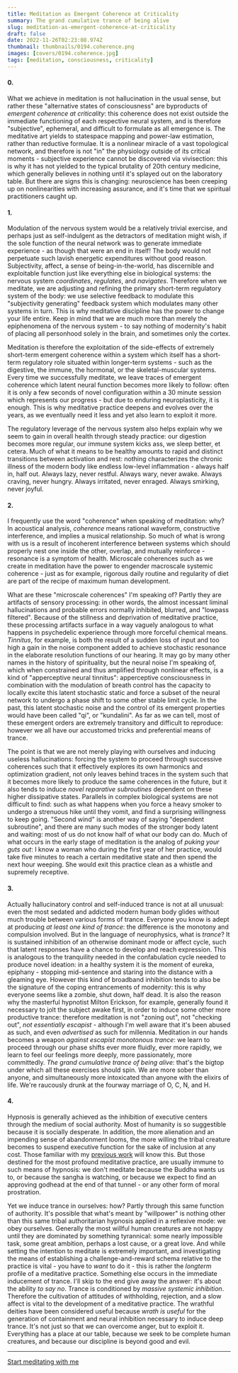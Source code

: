 ```yaml
---
title: Meditation as Emergent Coherence at Criticality
summary: The grand cumulative trance of being alive
slug: meditation-as-emergent-coherence-at-criticality
draft: false
date: 2022-11-26T02:23:08.974Z
thumbnail: thumbnails/0194.coherence.png
images: [covers/0194.coherence.jpg]
tags: [meditation, consciousness, criticality]
---
```


#### 0.

What we achieve in meditation is not hallucination in the usual sense, but rather these "alternative states of consciousness" are byproducts of *emergent coherence at criticality*: this coherence does not exist outside the immediate functioning of each respective neural system, and is therefore "subjective", ephemeral, and difficult to formulate as all emergence is. The meditative art yields to statespace mapping and power-law estimation, rather than reductive formulae. It is a nonlinear miracle of a vast topological network, and therefore is not "in" the physiology outside of its critical moments - subjective experience cannot be discovered via vivisection: this is why it has not yielded to the typical brutality of 20th century medicine, which generally believes in nothing until it's splayed out on the laboratory table. But there are signs this is changing: neuroscience has been creeping up on nonlinearities with increasing assurance, and it's time that we spiritual practitioners caught up.

#### 1.

Modulation of the nervous system would be a relatively trivial exercise, and perhaps just as self-indulgent as the detractors of meditation might wish, if the sole function of the neural network was to generate immediate experience - as though that were an end in itself! The body would not perpetuate such lavish energetic expenditures without good reason. Subjectivity, affect, a sense of being-in-the-world, has discernible and exploitable function just like everything else in biological systems: the nervous system *coordinates*, *regulates*, and *navigates*. Therefore when we meditate, we are adjusting and refining the primary short-term regulatory system of the body: we use selective feedback to modulate this "subjectivity generating" feedback system which modulates many other systems in turn. This is why meditative discipline has the power to change your life entire. Keep in mind that we are much more than merely the epiphenomena of the nervous system - to say nothing of modernity's habit of placing all personhood solely in the brain, and sometimes only the cortex.

Meditation is therefore the exploitation of the side-effects of extremely short-term emergent coherence within a system which itself has a short-term regulatory role situated within longer-term systems - such as the digestive, the immune, the hormonal, or the skeletal-muscular systems. Every time we successfully meditate, we leave traces of emergent coherence which latent neural function becomes more likely to follow: often it is only a few seconds of novel configuration within a 30 minute session which represents our progress - but due to enduring neuroplasticity, it is enough. This is why meditative practice deepens and evolves over the years, as we eventually need it less and yet also learn to exploit it more.

The regulatory leverage of the nervous system also helps explain why we seem to gain in overall health through steady practice: our digestion becomes more regular, our immune system kicks ass, we sleep better, et cetera. Much of what it means to be healthy amounts to rapid and distinct transitions between activation and rest: nothing characterizes the chronic illness of the modern body like endless low-level inflammation - always half in, half out. Always lazy, never restful. Always wary, never awake. Always craving, never hungry. Always irritated, never enraged. Always smirking, never joyful.

#### 2.

I frequently use the word "coherence" when speaking of meditation: why? In acoustical analysis, *coherence* means rational waveform, constructive interference, and implies a musical relationship. So much of what is wrong with us is a result of incoherent interference between systems which should properly nest one inside the other, overlap, and mutually reinforce - resonance is a symptom of health. Microscale coherences such as we create in meditation have the power to engender macroscale systemic coherence - just as for example, rigorous daily routine and regularity of diet are part of the recipe of maximum human development.

What are these "microscale coherences" I'm speaking of? Partly they are artifacts of sensory processing: in other words, the almost incessant liminal hallucinations and probable errors normally inhibited, blurred, and "lowpass filtered". Because of the stillness and deprivation of meditative practice, these processing artifacts surface in a way vaguely analogous to what happens in psychedelic experience through more forceful chemical means. *Tinnitus*, for example, is both the result of a sudden loss of input and too high a gain in the noise component added to achieve stochastic resonance in the elaborate resolution functions of our hearing. It may go by many other names in the history of spirituality, but the neural noise I'm speaking of, which when constrained and thus amplified through nonlinear effects, is a kind of "apperceptive neural tinnitus": apperceptive consciousness in combination with the modulation of breath control has the capacity to locally excite this latent stochastic static and force a subset of the neural network to undergo a phase shift to some other stable limit cycle. In the past, this latent stochastic noise and the control of its emergent properties would have been called "qi", or "kundalini". As far as we can tell, most of these emergent orders are extremely transitory and difficult to reproduce: however we all have our accustomed tricks and preferential means of trance.

The point is that we are not merely playing with ourselves and inducing useless hallucinations: forcing the system to proceed through successive coherences such that it effectively explores its own harmonics and optimization gradient, not only leaves behind traces in the system such that it becomes more likely to produce the same coherences in the future, but it also tends to induce *novel reparative subroutines* dependent on these higher dissipative states. Parallels in complex biological systems are not difficult to find: such as what happens when you force a heavy smoker to undergo a strenuous hike until they vomit, and find a surprising willingness to keep going. "Second wind" is another way of saying "dependent subroutine", and there are many such modes of the stronger body latent and waiting: most of us do not know half of what our body can do. Much of what occurs in the early stage of meditation is the analog of *puking your guts out*: I know a woman who during the first year of her practice, would take five minutes to reach a certain meditative state and then spend the next hour weeping. She would exit this practice clean as a whistle and supremely receptive.

#### 3.

Actually hallucinatory control and self-induced trance is not at all unusual: even the most sedated and addicted modern human body glides without much trouble between various forms of trance. Everyone you know is adept at producing *at least one kind of trance*: the difference is the monotony and compulsion involved. But in the language of neurophysics, what is *trance*? It is sustained inhibition of an otherwise dominant mode or affect cycle, such that latent responses have a chance to develop and reach expression. This is analogous to the tranquility needed in the confabulation cycle needed to produce novel ideation: in a healthy system it is the moment of eureka, epiphany - stopping mid-sentence and staring into the distance with a gleaming eye. However this kind of broadband inhibition tends to also be the signature of the coping entrancements of modernity: this is why everyone seems like a zombie, shut down, half dead. It is also the reason why the masterful hypnotist Milton Erickson, for example, generally found it necessary to jolt the subject awake first, in order to induce some other more productive trance: therefore meditation is not "zoning out", not "checking out", *not essentially escapist* - although I'm well aware that it's been abused as such, and even *advertised* as such for millennia. Meditation in our hands becomes a weapon *against escapist monotonous trance*: we learn to proceed through our phase shifts ever more fluidly, ever more rapidly, we learn to feel our feelings more deeply, more passionately, more committedly. *The grand cumulative trance of being alive*: that's the bigtop under which all these exercises should spin. We are more sober than anyone, and simultaneously more intoxicated than anyone with the elixirs of life. We're raucously drunk at the fourway marriage of O, C, N, and H.

#### 4.

Hypnosis is generally achieved as the inhibition of executive centers through the medium of social authority. Most of humanity is so suggestible because it is socially desperate. In addition, the more alienation and an impending sense of abandonment looms, the more willing the tribal creature becomes to suspend executive function for the sake of inclusion at any cost. Those familiar with my [previous work][neutralizing] will know this. But those destined for the most profound meditative practice, are usually immune to such means of hypnosis: we don't meditate because the Buddha wants us to, or because the sangha is watching, or because we expect to find an approving godhead at the end of that tunnel - or any other form of moral prostration.

Yet we induce trance in ourselves: how? Partly through this same function of authority. It's possible that what's meant by "willpower" is nothing other than this same tribal authoritarian hypnosis applied in a reflexive mode: we obey ourselves. Generally the most willful human creatures are not happy until they are dominated by something tyrannical: some nearly impossible task, some great ambition, perhaps a lost cause, or a great love. And while setting the intention to meditate is extremely important, and investigating the means of establishing a challenge-and-reward schema relative to the practice is vital - you have to *want* to do it - this is rather the *longterm* profile of a meditative practice. Something else occurs in the immediate inducement of trance. I'll skip to the end give away the answer: it's about the ability *to say no*. Trance is conditioned by *massive systemic inhibition*. Therefore the cultivation of attitudes of withholding, rejection, and a slow affect is vital to the development of a meditative practice. The wrathful deities have been considered useful because *wrath is useful* for the generation of containment and neural inhibition necessary to induce deep trance. It's not just so that we can overcome anger, but to exploit it. Everything has a place at our table, because we seek to be complete human creatures, and because our discipline is beyond good and evil.

---

[Start meditating with me][studentship]

[studentship]: https://www.hautogdoad.com/studentship.html

[neutralizing]: /posts/neutralizing-moral-censure
